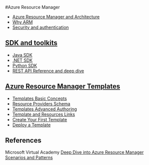 #Azure Resource Manager  

 * [Azure Resource Manager and Architecture](Introduction.md)
 * [Why ARM](Benefits.md)
 * [Security and authentication](Security.md)

## [SDK and toolkits](SDKs/README.md)
 * [Java SDK](SDKs/Java-sdk.md)
 * [.NET SDK](SDKs/Net-sdk.md)
 * [Python SDK](SDKs/Python-sdk.md)
 * [REST API Reference and deep dive](SDKs/Rest-api.md)
  
## [Azure Resource Manager Templates](Templates/README.md)
* [Templates Basic Concepts](Templates/Templates_Basics.md)
* [Resource Providers Schema](Templates/Template_resources_schema.md)
* [Templates Advanced Authoring](Templates/Template_Advanced_Authoring.md)
* [Template and Resources Links](Templates/Template_links.md)
* [Create Your First Template](Templates/My_First_Template.md)
* [Deploy a Template](Templates/Template_Deploy.md)

## References
Microsoft Virtual Academy [Deep Dive into Azure Resource Manager Scenarios and Patterns](https://mva.microsoft.com/en-us/training-courses/deep-dive-into-azure-resource-manager-scenarios-and-patterns-13793?l=i1m06ZJYB_7001937557)
